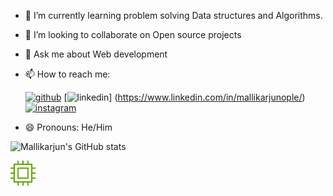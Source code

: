 

<!--
**Mallikarjunople/Mallikarjunople** is a ✨ _special_ ✨ repository because its `README.md` (this file) appears on your GitHub profile.
-->

- 🌱 I’m currently learning problem solving Data structures and Algorithms.
- 👯 I’m looking to collaborate on Open source projects
- 💬 Ask me about Web development
- 📫 How to reach me:  

  [<img src='https://cdn.jsdelivr.net/npm/simple-icons@3.0.1/icons/github.svg' alt='github' height='40'>](https://github.com/Mallikarjunople)
      [<img src='https://cdn.jsdelivr.net/npm/simple-icons@3.0.1/icons/linkedin.svg' alt='linkedin' height='40'>]   (https://www.linkedin.com/in/mallikarjunople/)    
    [<img src='https://cdn.jsdelivr.net/npm/simple-icons@3.0.1/icons/instagram.svg' alt='instagram' height='40'>](https://www.instagram.com/the_batsssy/)  

- 😄 Pronouns: He/Him

![Mallikarjun's GitHub stats](https://github-readme-stats.vercel.app/api?username=Mallikarjunople&show_icons=true&theme=gotham)

<a href='https://docs.github.com/en/developers'><img src='https://raw.githubusercontent.com/acervenky/animated-github-badges/master/assets/devbadge.gif' width='40' height='40'></a> 

